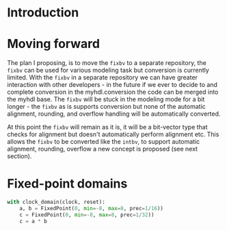 

Introduction
============
<!-- History of the `fixbv`
  * Initial proposal
  * Initial pull-request
  * Decision to fully support
  * Google summer of code
  * Comments and feedback
-->


Moving forward
==============
The plan I proposing, is to move the `fixbv` to a separate repository,
the `fixbv` can be used for various modeling task but conversion is
currently limited.  With the `fixbv` in a separate repository we can
have greater interaction with other developers - in the future if we
ever to decide to and complete conversion in the myhdl.conversion the
code can be merged into the myhdl base.  The `fixbv` will be stuck in
the modeling mode for a bit longer - the `fixbv` as is supports conversion
but none of the automatic alignment, rounding, and overflow handling
will be automatically converted.

At this point the `fixbv` will remain as it is, it will be a bit-vector
type that checks for alignment but doesn't automatically perform alignment
etc.  This allows the `fixbv` to be converted like the `intbv`, to support
automatic alignment, rounding, overflow a new concept is proposed (see
next section).


Fixed-point domains
===================


```python
with clock_domain(clock, reset):
    a, b = FixedPoint(0, min=-8, max=8, prec=1/16))
    c = FixedPoint(0, min=-8, max=8, prec=1/32))
    c = a * b
```

<!-- What about Variables ??? -->


